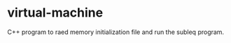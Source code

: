 virtual-machine
===============

C++ program to raed memory initialization file and run the subleq program.
